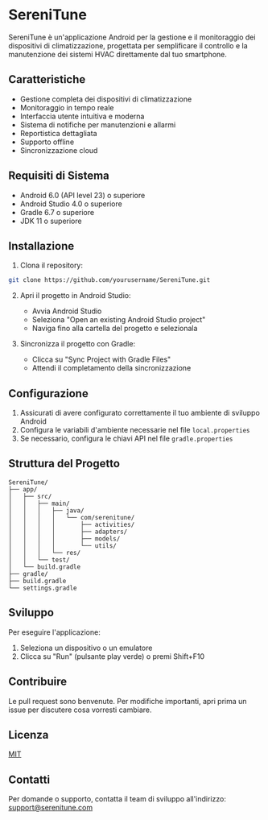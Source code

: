 # SereniTune

SereniTune è un'applicazione Android per la gestione e il monitoraggio dei dispositivi di climatizzazione, progettata per semplificare il controllo e la manutenzione dei sistemi HVAC direttamente dal tuo smartphone.

## Caratteristiche

- Gestione completa dei dispositivi di climatizzazione
- Monitoraggio in tempo reale
- Interfaccia utente intuitiva e moderna
- Sistema di notifiche per manutenzioni e allarmi
- Reportistica dettagliata
- Supporto offline
- Sincronizzazione cloud

## Requisiti di Sistema

- Android 6.0 (API level 23) o superiore
- Android Studio 4.0 o superiore
- Gradle 6.7 o superiore
- JDK 11 o superiore

## Installazione

1. Clona il repository:
```bash
git clone https://github.com/yourusername/SereniTune.git
```

2. Apri il progetto in Android Studio:
   - Avvia Android Studio
   - Seleziona "Open an existing Android Studio project"
   - Naviga fino alla cartella del progetto e selezionala

3. Sincronizza il progetto con Gradle:
   - Clicca su "Sync Project with Gradle Files"
   - Attendi il completamento della sincronizzazione

## Configurazione

1. Assicurati di avere configurato correttamente il tuo ambiente di sviluppo Android
2. Configura le variabili d'ambiente necessarie nel file `local.properties`
3. Se necessario, configura le chiavi API nel file `gradle.properties`

## Struttura del Progetto

```
SereniTune/
├── app/
│   ├── src/
│   │   ├── main/
│   │   │   ├── java/
│   │   │   │   └── com/serenitune/
│   │   │   │       ├── activities/
│   │   │   │       ├── adapters/
│   │   │   │       ├── models/
│   │   │   │       └── utils/
│   │   │   └── res/
│   │   └── test/
│   └── build.gradle
├── gradle/
├── build.gradle
└── settings.gradle
```

## Sviluppo

Per eseguire l'applicazione:
1. Seleziona un dispositivo o un emulatore
2. Clicca su "Run" (pulsante play verde) o premi Shift+F10

## Contribuire

Le pull request sono benvenute. Per modifiche importanti, apri prima un issue per discutere cosa vorresti cambiare.

## Licenza

[MIT](https://choosealicense.com/licenses/mit/)

## Contatti

Per domande o supporto, contatta il team di sviluppo all'indirizzo: support@serenitune.com 